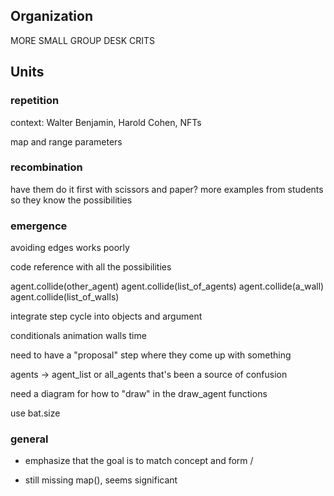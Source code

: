 ## Organization

MORE SMALL GROUP DESK CRITS


## Units


### repetition
context: Walter Benjamin, Harold Cohen, NFTs

map and range parameters


### recombination
have them do it first with scissors and paper?
more examples from students so they know the possibilities


### emergence

avoiding edges works poorly

code reference with all the possibilities

agent.collide(other_agent)
agent.collide(list_of_agents)
agent.collide(a_wall)
agent.collide(list_of_walls)

integrate step cycle into objects and argument

conditionals
animation
walls
time


need to have a "proposal" step where they come up with something

agents -> agent_list or all_agents
that's been a source of confusion

need a diagram for how to "draw" in the draw_agent functions

use bat.size


### general

- emphasize that the goal is to match concept and form
/

- still missing map(), seems significant


